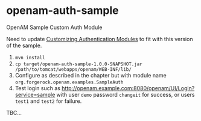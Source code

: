 # openam-auth-sample

OpenAM Sample Custom Auth Module

Need to update [Customizing Authentication Modules](http://openam.forgerock.org/openam-documentation/openam-doc-source/doc/dev-guide/index/chap-auth-spi.html)
to fit with this version of the sample.

1.	`mvn install`
2.	`cp target/openam-auth-sample-1.0.0-SNAPSHOT.jar /path/to/tomcat/webapps/openam/WEB-INF/lib/`
3.	Configure as described in the chapter but with module name `org.forgerock.openam.examples.SampleAuth`
4.	Test login such as http://openam.example.com:8080/openam/UI/Login?service=sample
    with user `demo` password `changeit` for success, or users `test1` and `test2` for failure.

TBC...
